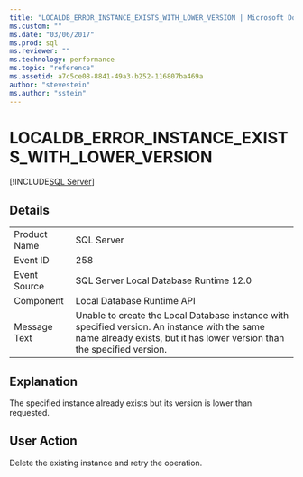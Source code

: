```yaml
---
title: "LOCALDB_ERROR_INSTANCE_EXISTS_WITH_LOWER_VERSION | Microsoft Docs"
ms.custom: ""
ms.date: "03/06/2017"
ms.prod: sql
ms.reviewer: ""
ms.technology: performance
ms.topic: "reference"
ms.assetid: a7c5ce08-8841-49a3-b252-116807ba469a
author: "stevestein"
ms.author: "sstein"
---
```

# LOCALDB_ERROR_INSTANCE_EXISTS_WITH_LOWER_VERSION
 [!INCLUDE[SQL Server](../../includes/applies-to-version/_ssnoversion.md)]
    
## Details  
  
|||  
|-|-|  
|Product Name|SQL Server|  
|Event ID|258|  
|Event Source|SQL Server Local Database Runtime 12.0|  
|Component|Local Database Runtime API|  
|Message Text|Unable to create the Local Database instance with specified version. An instance with the same name already exists, but it has lower version than the specified version.|  
  
## Explanation  
 The specified instance already exists but its version is lower than requested.  
  
## User Action  
 Delete the existing instance and retry the operation.  
  
  
